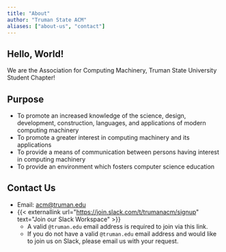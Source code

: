 ```yaml
---
title: "About"
author: "Truman State ACM"
aliases: ["about-us", "contact"]
---
```


## Hello, World!

We are the Association for Computing Machinery, Truman State University Student Chapter!

## Purpose

+ To promote an increased knowledge of the science, design, development, construction, languages, and applications of modern computing machinery
+ To promote a greater interest in computing machinery and its applications
+ To provide a means of communication between persons having interest in computing machinery
+ To provide an environment which fosters computer science education

## Contact Us

+ Email: [acm@truman.edu](mailto:acm@truman.edu)
+ {{< externallink url="https://join.slack.com/t/trumanacm/signup" text="Join our Slack Workspace" >}}
    + A valid `@truman.edu` email address is required to join via this link.
    + If you do not have a valid `@truman.edu` email address and would like to join us on Slack, please email us with your request.